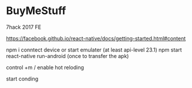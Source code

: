 # BuyMeStuff
7hack 2017 FE



https://facebook.github.io/react-native/docs/getting-started.html#content

npm i
conntect device or start emulater (at least api-level 23.1)
npm start
react-native run-android (once to transfer the apk)

control +m / enable hot reloding

start conding


